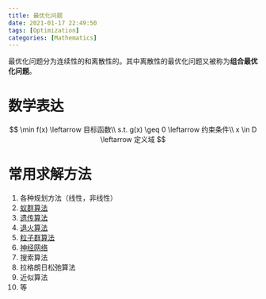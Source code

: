 ```yaml
---
title: 最优化问题
date: 2021-01-17 22:49:50
tags: [Optimization]
categories: [Mathematics]
---
```


最优化问题分为连续性的和离散性的。其中离散性的最优化问题又被称为**组合最优化问题**。

# 数学表达

$$
\min f(x) \leftarrow 目标函数\\
s.t. g(x) \geq 0 \leftarrow 约束条件\\
x \in D \leftarrow 定义域
$$

# 常用求解方法

1. 各种规划方法（线性，非线性）
2. [蚁群算法](https://imonce.github.io/2019/11/08/启发式算法学习（四）：蚁群算法/)
3. [遗传算法](https://imonce.github.io/2019/11/07/启发式算法学习（三）：遗传算法/)
4. [退火算法](https://imonce.github.io/2019/11/06/启发式算法学习（二）：模拟退火算法/)
5. [粒子群算法](https://imonce.github.io/2019/11/06/启发式算法学习（一）：粒子群算法/)
6. [神经网络](https://imonce.github.io/2016/12/14/Chainer入门教程(上)：在Chainer中做线性回归/)
7. 搜索算法
8. 拉格朗日松弛算法
9. 近似算法
10. 等